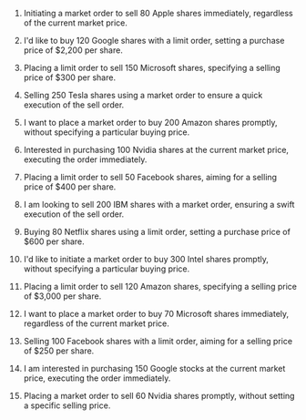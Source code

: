 1. Initiating a market order to sell 80 Apple shares immediately, regardless of the current market price.

2. I'd like to buy 120 Google shares with a limit order, setting a purchase price of $2,200 per share.

3. Placing a limit order to sell 150 Microsoft shares, specifying a selling price of $300 per share.

4. Selling 250 Tesla shares using a market order to ensure a quick execution of the sell order.

5. I want to place a market order to buy 200 Amazon shares promptly, without specifying a particular buying price.

6. Interested in purchasing 100 Nvidia shares at the current market price, executing the order immediately.

7. Placing a limit order to sell 50 Facebook shares, aiming for a selling price of $400 per share.

8. I am looking to sell 200 IBM shares with a market order, ensuring a swift execution of the sell order.

9. Buying 80 Netflix shares using a limit order, setting a purchase price of $600 per share.

10. I'd like to initiate a market order to buy 300 Intel shares promptly, without specifying a particular buying price.

11. Placing a limit order to sell 120 Amazon shares, specifying a selling price of $3,000 per share.

12. I want to place a market order to buy 70 Microsoft shares immediately, regardless of the current market price.

13. Selling 100 Facebook shares with a limit order, aiming for a selling price of $250 per share.

14. I am interested in purchasing 150 Google stocks at the current market price, executing the order immediately.

15. Placing a market order to sell 60 Nvidia shares promptly, without setting a specific selling price.
